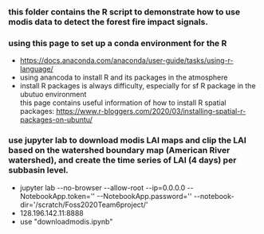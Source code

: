 ### this folder contains the R script to demonstrate how to use modis data to detect the forest fire impact signals. 
### using this page to set up a conda environment for the R
- https://docs.anaconda.com/anaconda/user-guide/tasks/using-r-language/
- using anancoda to install R and its packages in the atmosphere 
- install R packages is always difficulty, especially for sf R package in the ubutuo environment  
  this page contains useful information of how to install R spatial packages: https://www.r-bloggers.com/2020/03/installing-spatial-r-packages-on-ubuntu/

### use jupyter lab to download modis LAI maps and clip the LAI based on the watershed boundary map (American River watershed), and create the time series of LAI (4 days) per subbasin level. 
- jupyter lab --no-browser --allow-root --ip=0.0.0.0 --NotebookApp.token='' --NotebookApp.password='' --notebook-dir='/scratch/Foss2020Team6project/'
- 128.196.142.11:8888
- use "downloadmodis.ipynb" 

